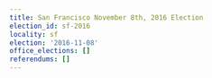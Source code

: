 ```yaml
---
title: San Francisco November 8th, 2016 Election
election_id: sf-2016
locality: sf
election: '2016-11-08'
office_elections: []
referendums: []
---
```

